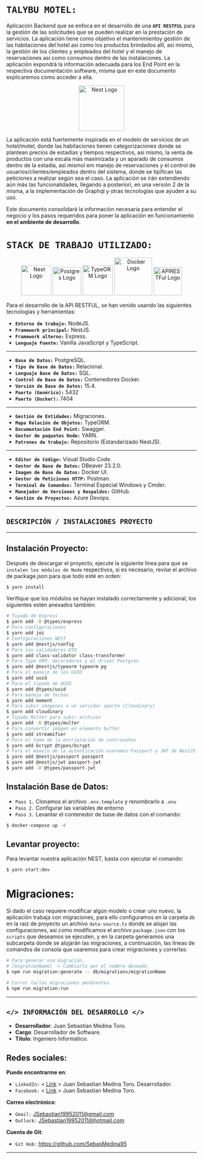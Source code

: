 # __``TALYBU MOTEL:``__


Aplicación Backend que se enfoca en el desarrollo de una __``API RESTFUL``__ para la gestión de las solicitudes que se pueden realizar en la prestación de servicios. La aplicación tiene como objetivo el mantenimientoy  gestión de las habitaciones del hotel así como los productos brindados allí, así mismo, la gestión de los clientes y empleados del hotel y el manejo de reservaciones así como consumos dentro de las instalaciones. La aplicación expondrá la información adecuada para los End Point en la respectiva documentación software, misma que en este documento explicaremos como acceder a ella.

<p align="center">
  <a href="http://nestjs.com/" target="blank"><img src="https://www.pngall.com/wp-content/uploads/5/Hotel-PNG.png" width="120" alt="Nest Logo" /></a>
</p>

<p>La aplicación está fuertemente inspirada en el modelo de servicios de un hotel/motel, donde las habitaciones tienen categorizaciones donde se plantean precios de estadías y tiempos respectivos, así mismo, la venta de productos con una escala más maximizada y un aparado de consumos dentro de la estadía, así mismol em manejo de reservaciones y el control de usuarios/clientes/empleados dentro del sistema, donde se tipifican las peticiones a realizar según sea el caso. La aplicación se irán extendiendo aún más las funcionalidades, llegando a posteriori, en una versión 2 de la misma, a la implementación de Graphql y otras tecnologías que ayuden a su uso.</p>

<p>Este documento consolidará la información necesaria para entender el negocio y los pasos requeridos para poner la aplicación en funcionamiento <b>en el ambiente de desarrollo</b>. </p>


# __``STACK DE TRABAJO UTILIZADO:``__
<p align="center">
  <a href="#" target="blank"><img src="https://nestjs.com/img/logo-small.svg" width="80" alt="Nest Logo" /></a>
  <a href="#" target="blank"><img src="https://upload.wikimedia.org/wikipedia/commons/thumb/2/29/Postgresql_elephant.svg/1200px-Postgresql_elephant.svg.png" width="75" alt="Postgres Logo" /></a>
  <a href="#" target="blank"><img src="https://seeklogo.com/images/T/typeorm-logo-F243B34DEE-seeklogo.com.png" width="80" alt="TypeORM Logo" /></a>
  <a href="#" target="blank"><img src="https://creazilla-store.fra1.digitaloceanspaces.com/icons/3253696/docker-icon-icon-md.png" width="100" alt="Docker Logo" /></a>
  <a href="#" target="blank"><img src="https://icon-library.com/images/rest-api-icon/rest-api-icon-8.jpg" width="75" alt="APIRESTFul Logo" /></a>
</p>


Para el desarrollo de la API RESTFUL, se han venido usando las siguientes tecnologías y herramientas:

- __``Entorno de trabajo:``__ NodeJS.
- __``Framework principal:``__ NestJS.
- __``Framework alterno:``__ Express.
- __``Lenguaje Fuente:``__ Vanilla JavaScript y TypeScript.
___
- __``Base de Datos:``__ PostgreSQL.
- __``Tipo de Base de Datos:``__ Relacional.
- __``Lenguaje Base de Datos:``__ SQL.
- __``Control de Base de Datos:``__ Contenedores Docker.
- __``Versión de Base de Datos:``__ 15.4.
- __``Puerto (Genérico):``__ 5432
- __``Puerto (Docker):``__ 7404
___
- __``Gestión de Entidades:``__ Migraciones.
- __``Mapa Relación de Objetos:``__ TypeORM.
- __``Documentación End Point:``__ Swagger.
- __``Gestor de paquetes Node:``__ YARN.
- __``Patrones de trabajo:``__ Repositorio (Estandarizado NestJS).
___
- __``Editor de Código:``__ Visual Studio Code.
- __``Gestor de Base de Datos:``__ DBeaver 23.2.0.
- __``Imagen de Base de Datos:``__ Docker UI.
- __``Gestor de Peticiones HTTP:``__ Postman.
- __``Terminal de Comandos:``__ Terminal Especial Windows y Cmder.
- __``Manejador de Versiones y Respaldos:``__ GitHub.
- __``Gestión de Proyectos:``__ Azure Devops.
___


## __``DESCRIPCIÓN / INSTALACIONES PROYECTO``__
___
## Instalación Proyecto:
Después de descargar el proyecto, ejecute la siguiente línea para que se ``instalen los módulos de Node`` respectivos, si es necesario, revise el archivo de package.json para que todo esté en orden:

```bash
$ yarn install
```

Verifique que los módulos se hayan instalado correctamente y adicional, los siguientes estén anexados también:
```bash
# Tipado de Express
$ yarn add -D @types/express
# Para configuraciones
$ yarn add joi
# Configuraciones NEST
$ yarn add @nestjs/config
# Para los validadores DTO
$ yarn add class-validator class-transformer
# Para Type ORM, decoradores y el driver Postgres
$ yarn add @nestjs/typeorm typeorm pg
# Para el manejo de los UUID
$ yarn add uuid
# Para el tipado de UUID
$ yarn add @types/uuid
# Para manejo de fechas
$ yarn add moment
# Para subir imagenes a un servidor aparte (Cloudinary)
$ yarn add cloudinary
# Tipado Multer para subir archivos
$ yarn add -D @types/multer
# Para convertir imágen en elemento buffer
$ yarn add streamifier
# Para el tema de la encriptación de contraseñas
$ yarn add bcrypt @types/bcrypt
# Para el manejo de la autenticación usaremos Passport y JWT de NestJS
$ yarn add @nestjs/passport passport
$ yarn add @nestjs/jwt passport-jwt
$ yarn add -D @types/passport-jwt
```

## Instalación Base de Datos:
- ``Paso 1.`` Clonamos el archivo ``.env.template`` y renombrarlo a ``.env``
- ``Paso 2.`` Configurar las variables de entorno
- ``Paso 3.`` Levantar el contenedor de base de datos con el comando:

```bash
$ docker-compose up -d
```

## Levantar proyecto:
Para levantar nuestra aplicación NEST, basta con ejecutar el comando:

```bash
$ yarn start:dev
```

# Migraciones:
Si dado el caso requiere modificar algún modelo o crear uno nuevo, la aplicación trabaja con migraciones, para ello configuramos en la carpeta `db` en la raíz de proyecto un archivo ``data-source.ts`` donde se alojan las configuraciones, así como modificamos el archivo ``package.json`` con los ``scripts`` que deseamos se ejecuten, y en la carpeta generamos una subcarpeta donde se alojarán las migraciones, a continuación, las líneas de comandos de consola que usaremos para crear migraciones y correrlas:

```bash
# Para generar una migración.
# [migrationName] -> Cambiarlo por el nombre deseado.
$ npm run migration:generate -- db/migrations/migrationName

# Correr la/las migraciones pendientes.
$ npm run migration:run
```





___
## __``</> INFORMACIÓN DEL DESARROLLO </>``__
- __Desarrollador__: Juan Sebastian Medina Toro.
- __Cargo__: Desarrollador de Software.
- __Título__: Ingeniero Informático.

## __Redes sociales:__
__Puede encontrarme en__:
- ``LinkedIn:`` < [Link](https://www.linkedin.com/in/juan-sebastian-medina-toro-887491249/) > Juan Sebastian Medina Toro. Desarrollador.
- ``Facebook:`` < [Link](https://www.facebook.com/sebastyan.medyna/) > Juan Sebastian Medina Toro.

__Correo electrónico__:
- ``Gmail:`` JSebastian19952011@gmail.com
- ``Outlock:`` JSebastian19952011@hotmail.com

__Cuenta de Git__:
- ``Git Hub:`` https://github.com/SebasMedina95
___